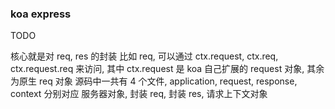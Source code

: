 ### koa express

TODO

核心就是对 req, res 的封装
比如 req, 可以通过 ctx.request, ctx.req, ctx.request.req 来访问, 其中 ctx.request 是 koa 自己扩展的 request 对象, 其余为原生 req 对象
源码中一共有 4 个文件, application, request, response, context 分别对应 服务器对象, 封装 req, 封装 res, 请求上下文对象
